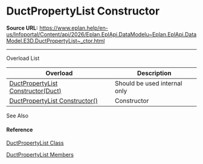 # DuctPropertyList Constructor

**Source URL:** https://www.eplan.help/en-us/Infoportal/Content/api/2026/Eplan.EplApi.DataModelu~Eplan.EplApi.DataModel.E3D.DuctPropertyList~_ctor.html

---

Overload List

| Overload | Description |
| --- | --- |
| [DuctPropertyList Constructor(Duct)](Eplan.EplApi.DataModelu~Eplan.EplApi.DataModel.E3D.DuctPropertyList~_ctor(Duct).html) | Should be used internal only |
| [DuctPropertyList Constructor()](Eplan.EplApi.DataModelu~Eplan.EplApi.DataModel.E3D.DuctPropertyList~_ctor().html) | Constructor |



See Also

#### Reference

[DuctPropertyList Class](Eplan.EplApi.DataModelu~Eplan.EplApi.DataModel.E3D.DuctPropertyList.html)
  
[DuctPropertyList Members](Eplan.EplApi.DataModelu~Eplan.EplApi.DataModel.E3D.DuctPropertyList_members.html)
